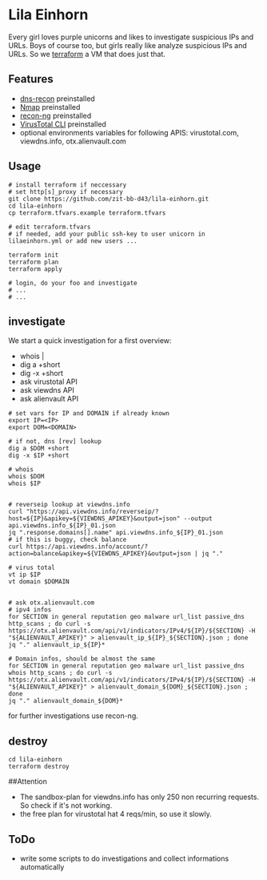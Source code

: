 # Lila Einhorn 

Every girl loves purple unicorns and likes to investigate suspicious IPs and URLs. Boys of course too, but girls really like analyze suspicious IPs and URLs. So we [terraform](https://www.terraform.io/) a VM that does just that.

## Features
* [dns-recon](https://github.com/darkoperator/dnsrecon) preinstalled
* [Nmap](https://nmap.org/) preinstalled
* [recon-ng](https://github.com/lanmaster53/recon-ng) preinstalled
* [VirusTotal CLI](https://github.com/VirusTotal/vt-cli) preinstalled
* optional environments variables for following APIS: virustotal.com, viewdns.info, otx.alienvault.com


## Usage

```
# install terraform if neccessary
# set http[s]_proxy if necessary
git clone https://github.com/zit-bb-d43/lila-einhorn.git
cd lila-einhorn
cp terraform.tfvars.example terraform.tfvars

# edit terraform.tfvars
# if needed, add your public ssh-key to user unicorn in lilaeinhorn.yml or add new users ...

terraform init
terraform plan
terraform apply

# login, do your foo and investigate
# ...
# ...
```

## investigate
We start a quick investigation for a first overview:
* whois <DOMAIN>|<IP>
* dig a <DOMAIN> +short
* dig -x <IP> +short
* ask virustotal API
* ask viewdns API
* ask alienvault API

```
# set vars for IP and DOMAIN if already known
export IP=<IP>
export DOM=<DOMAIN>

# if not, dns [rev] lookup
dig a $DOM +short
dig -x $IP +short

# whois
whois $DOM
whois $IP


# reverseip lookup at viewdns.info
curl "https://api.viewdns.info/reverseip/?host=${IP}&apikey=${VIEWDNS_APIKEY}&output=json" --output api.viewdns.info_${IP}_01.json
jq ".response.domains[].name" api.viewdns.info_${IP}_01.json
# if this is buggy, check balance
curl https://api.viewdns.info/account/?action=balance&apikey=${VIEWDNS_APIKEY}&output=json | jq "."

# virus total
vt ip $IP
vt domain $DOMAIN


# ask otx.alienvault.com
# ipv4 infos
for SECTION in general reputation geo malware url_list passive_dns http_scans ; do curl -s https://otx.alienvault.com/api/v1/indicators/IPv4/${IP}/${SECTION} -H "${ALIENVAULT_APIKEY}" > alienvault_ip_${IP}_${SECTION}.json ; done
jq "." alienvault_ip_${IP}*

# Domain infos, should be almost the same
for SECTION in general reputation geo malware url_list passive_dns whois http_scans ; do curl -s https://otx.alienvault.com/api/v1/indicators/IPv4/${IP}/${SECTION} -H "${ALIENVAULT_APIKEY}" > alienvault_domain_${DOM}_${SECTION}.json ; done
jq "." alienvault_domain_${DOM}*

```

for further investigations use recon-ng.


## destroy
```
cd lila-einhorn
terraform destroy
```

##Attention
* The sandbox-plan for viewdns.info has only 250 non recurring requests. So check if it's not working.
* the free plan for virustotal hat 4 reqs/min, so use it slowly.

## ToDo
* write some scripts to do investigations and collect informations automatically
